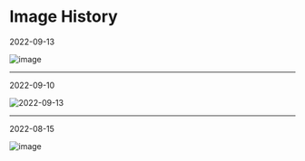 # Image History

2022-09-13

![image](https://user-images.githubusercontent.com/185555/189828573-ddedac39-7a54-4619-a325-e1c692bfde7d.png)




----

2022-09-10

![2022-09-13](https://user-images.githubusercontent.com/185555/189826184-4d5ed382-184a-459a-8066-3f1caecd4ed8.png)



----

2022-08-15

![image](https://user-images.githubusercontent.com/185555/88729229-76ac1280-d187-11ea-81c6-14146ec64848.png)
